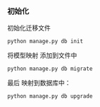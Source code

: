 ### 初始化
初始化迁移文件
```
python manage.py db init
```
 将模型映射 添加到文件中
```
python manage.py db migrate
```
 最后 映射到数据库中：
```
python manage.py db upgrade
```
